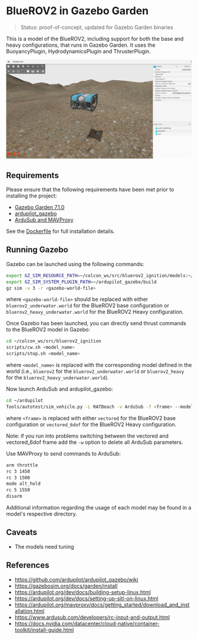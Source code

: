 # BlueROV2 in Gazebo Garden

> Status: proof-of-concept, updated for Gazebo Garden binaries

This is a model of the BlueROV2, including support for both the base and heavy
configurations, that runs in Gazebo Garden. It uses the BuoyancyPlugin,
HydrodynamicsPlugin and ThrusterPlugin.

![BlueROV2 Gazebo](images/bluerov2.png)

## Requirements

Please ensure that the following requirements have been met prior to installing the
project:

* [Gazebo Garden 7.1.0](https://gazebosim.org/docs/garden/install)
* [ardupilot_gazebo](https://github.com/ArduPilot/ardupilot_gazebo)
* [ArduSub and MAVProxy](https://ardupilot.org/dev/docs/building-setup-linux.html)

See the [Dockerfile](docker/Dockerfile) for full installation details.

## Running Gazebo

Gazebo can be launched using the following commands:

~~~bash
export GZ_SIM_RESOURCE_PATH=~/colcon_ws/src/bluerov2_ignition/models:~/colcon_ws/src/bluerov2_ignition/worlds
export GZ_SIM_SYSTEM_PLUGIN_PATH=~/ardupilot_gazebo/build
gz sim -v 3 -r <gazebo-world-file>
~~~

where `<gazebo-world-file>` should be replaced with either `bluerov2_underwater.world` for
the BlueROV2 base configuration or `bluerov2_heavy_underwater.world` for the BlueROV2
Heavy configuration.

Once Gazebo has been launched, you can directly send thrust commands to the BlueROV2
model in Gazebo:

~~~bash
cd ~/colcon_ws/src/bluerov2_ignition
scripts/cw.sh <model_name>
scripts/stop.sh <model_name>
~~~

where `<model_name>` is replaced with the corresponding model defined in the world (i.e.,
`bluerov2` for the `bluerov2_underwater.world` or `bluerov2_heavy` for the
`bluerov2_heavy_underwater.world`).

Now launch ArduSub and ardupilot_gazebo:

~~~bash
cd ~/ardupilot
Tools/autotest/sim_vehicle.py -L RATBeach -v ArduSub -f <frame> --model=JSON --out=udp:0.0.0.0:14550 --console
~~~

where `<frame>` is replaced with either `vectored` for the BlueROV2 base configuration or
`vectored_6dof` for the BlueROV2 Heavy configuration.

Note: if you run into problems switching between the vectored and vectored_6dof frame add the `-w` option to delete all ArduSub parameters.

Use MAVProxy to send commands to ArduSub:

~~~bash
arm throttle
rc 3 1450     
rc 3 1500
mode alt_hold
rc 5 1550
disarm
~~~

Additional information regarding the usage of each model may be found in a model's
respective directory.

## Caveats

* The models need tuning

## References

* https://github.com/ardupilot/ardupilot_gazebo/wiki
* https://gazebosim.org/docs/garden/install
* https://ardupilot.org/dev/docs/building-setup-linux.html
* https://ardupilot.org/dev/docs/setting-up-sitl-on-linux.html
* https://ardupilot.org/mavproxy/docs/getting_started/download_and_installation.html
* https://www.ardusub.com/developers/rc-input-and-output.html
* https://docs.nvidia.com/datacenter/cloud-native/container-toolkit/install-guide.html
